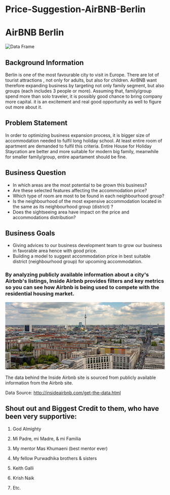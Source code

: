 # Price-Suggestion-AirBNB-Berlin
# AirBNB Berlin

![Data Frame](berliner_dom.jpg)

## Background Information 

Berlin is one of the most favourable city to visit in Europe. There are lot of tourist attractions , not only for adults, but also for children. AirBNB want therefore expanding business by targeting not only family segment, but also groups (each includes 3 people or more). Assuming that, family/group spend more than solo traveler, it is possibly good chance to bring company more capital. it is an excitement and real good opportunity as well to figure out more about it.

## Problem Statement

In order to optimizing business expansion process, it is bigger size of accommodation needed to fulfil long holiday school. At least entire room of apartment are demanded to fulfil this criteria. Entire House for Holiday Staycation are better and more suitable for modern big family, meanwhile for smaller family/group, entire apartament should be fine.

## Business Question

- In which areas are the most potential to be grown this business?
- Are these selected features affecting the accommodation price?
- Which type of room are most to be found in each neighbourhood group?
- Is the neighbourhood of the most expensive accommodation located in the same as its neighbourhood group (district) ?
- Does the sightseeing area have impact on the price and accommodations distribution?


## Business Goals

- Giving advices to our business development team to grow our business in favorable area hence with good price.
- Building a model to suggest accommodation price in best suitable district (neighbourhood group) for upcoming accommodation.

### **By analyzing publicly available information about a city's Airbnb's listings, Inside Airbnb provides filters and key metrics so you can see how Airbnb is being used to compete with the residential housing market.**

![Data Frame](berlinguide.jpg)


The data behind the Inside Airbnb site is sourced from publicly available information from the Airbnb site.


Data Source: http://insideairbnb.com/get-the-data.html







## Shout out and Biggest Credit to them, who have been very supportive:


1. God Almighty

2. Mi Padre, mi Madre, & mi Familia

3. My mentor Mas Khumaeni (best mentor ever)

4. My fellow Purwadhika brothers & sisters 

5. Keith Galli

6. Krish Naik

7. Etc.
